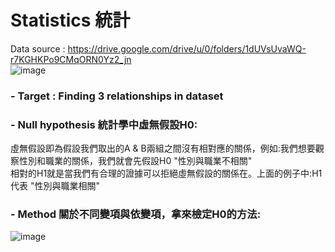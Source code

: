# Statistics 統計  

Data source : https://drive.google.com/drive/u/0/folders/1dUVsUvaWQ-r7KGHKPo9CMqORN0Yz2_jn  
![image](https://drive.google.com/uc?export=view&id=1YgG8ByzngBQsg1_SIvawwe9MbFG5bNTv)
### - Target : Finding 3 relationships in dataset  

### - Null hypothesis 統計學中虛無假設H0:  
虛無假設即為假設我們取出的A & B兩組之間沒有相對應的關係，例如:我們想要觀察性別和職業的關係，我們就會先假設H0 "性別與職業不相關"  
相對的H1就是當我們有合理的證據可以拒絕虛無假設的關係在。上面的例子中:H1代表 "性別與職業相關"

### - Method 關於不同變項與依變項，拿來檢定H0的方法:
![image](https://drive.google.com/uc?export=view&id=1NsyozH5POuxYcTnP8gL4y95gze-ZzsmW)
